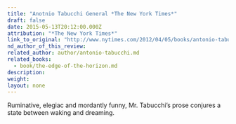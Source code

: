 ```yaml
---
title: "Anotnio Tabucchi General *The New York Times*"
draft: false
date: 2015-05-13T20:12:00.000Z
attribution: "*The New York Times*"
link_to_original: "http://www.nytimes.com/2012/04/05/books/antonio-tabucchi-elegiac-italian-writer-dies-at-68.html"
nd_author_of_this_review:
related_author: author/antonio-tabucchi.md
related_books:
  - book/the-edge-of-the-horizon.md
description:
weight:
layout: none
---
```

Ruminative, elegiac and mordantly funny, Mr. Tabucchi’s prose conjures a state between waking and dreaming.

